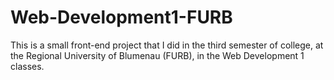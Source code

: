 # Web-Development1-FURB

This is a small front-end project that I did in the third semester of college, at the Regional University of Blumenau (FURB), in the Web Development 1 classes.
